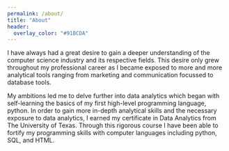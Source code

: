 ```yaml
---
permalink: /about/
title: "About"
header:
  overlay_color: "#91BCDA"
---
```



I have always had a great desire to gain a deeper understanding of the computer science industry and its respective fields. This desire only grew throughout my professional career as I became exposed to more and more analytical tools ranging from marketing and communication focussed to database tools.

My ambitions led me to delve further into data analytics which began with self-learning the basics of my first high-level programming language, python.
In order to gain more in-depth analytical skills and the necessary exposure to data analytics, I earned my certificate in Data Analytics from The University of Texas. Through this rigorous course I have been able to fortify my programming skills with computer languages including python, SQL, and HTML.
